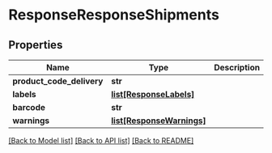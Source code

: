 # ResponseResponseShipments

## Properties
Name | Type | Description | Notes
------------ | ------------- | ------------- | -------------
**product_code_delivery** | **str** |  | [optional] 
**labels** | [**list[ResponseLabels]**](ResponseLabels.md) |  | [optional] 
**barcode** | **str** |  | [optional] 
**warnings** | [**list[ResponseWarnings]**](ResponseWarnings.md) |  | [optional] 

[[Back to Model list]](../README.md#documentation-for-models) [[Back to API list]](../README.md#documentation-for-api-endpoints) [[Back to README]](../README.md)

